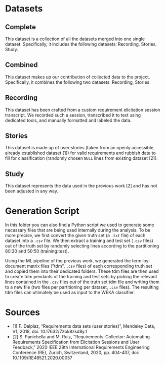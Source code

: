 # Datasets

## Complete
This dataset is a collection of all the datasets merged into one single dataset.
Specifically, it includes the following datasets: Recording, Stories, Study.

## Combined
This dataset makes up our contribution of collected data to the project.
Specifically, it combines the following two datasets: Recording, Stories.

## Recording
This dataset has been crafted from a custom requirement elicitation session transcript.
We recorded such a session, transcribed it to text using dedicated tools, and manually formatted and labeled the data.

## Stories
This dataset is made up of user stories (taken from an openly accessible, already established dataset [1]) for valid requirements and rubbish data to fill for classification (randomly chosen `NULL` lines from existing dataset [2]).

## Study
This dataset represents the data used in the previous work [2] and has not been adjusted in any way.



# Generation Script
In this folder you can also find a Python script we used to generate some necessary files that are being used internally during the analysis.
To be more precise, we first convert the given truth set (a `.txt` file) of each dataset into a `.csv` file.
We then extract a training and test set (`.csv` files) out of the truth set by randomly selecting lines according to the partitioning 80:20 and 50:50 (training:test).


Using the ML pipeline of the previous work, we generated the term-by-document matrix files ("tdm", `.csv` files) of each corresponding truth set and copied them into their dedicated folders.
These tdm files are then used to create tdm pendants of the training and test sets by picking the relevant lines contained in the `.csv` files out of the truth set tdm file and writing them to a new file (two files per partitioning per dataset, `.csv` files).
The resulting tdm files can ultimately be used as input to the WEKA classifier.



# Sources
- [1] F. Dalpiaz, “Requirements data sets (user stories)”, Mendeley Data, V1, 2018, doi: 10.17632/7zbk8zsd8y.1
- [2] S. Panichella and M. Ruiz, "Requirements-Collector: Automating Requirements Specification from Elicitation Sessions and User Feedback," 2020 IEEE 28th International Requirements Engineering Conference (RE), Zurich, Switzerland, 2020, pp. 404-407, doi: 10.1109/RE48521.2020.00057
